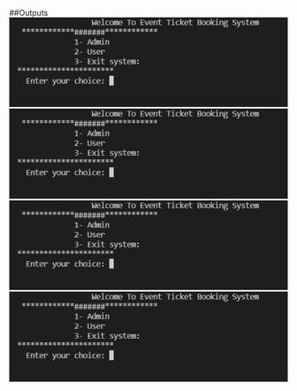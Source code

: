 ##Outputs
![screen](https://github.com/vishwasT007/M1_EVENT_TICKET_BOOKING_SYSTEM/blob/main/5_ImagesAndVideos/1.png?raw=true)
![screen](https://github.com/vishwasT007/M1_EVENT_TICKET_BOOKING_SYSTEM/blob/main/5_ImagesAndVideos/1.png?raw=true)
![screen](https://github.com/vishwasT007/M1_EVENT_TICKET_BOOKING_SYSTEM/blob/main/5_ImagesAndVideos/1.png?raw=true)
![screen](https://github.com/vishwasT007/M1_EVENT_TICKET_BOOKING_SYSTEM/blob/main/5_ImagesAndVideos/1.png?raw=true)
